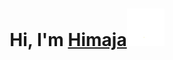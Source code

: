 <!--
**Naga-Himaja/Naga-Himaja** is a ✨ _special_ ✨ repository because its `README.md` (this file) appears on your GitHub profile.

Here are some ideas to get you started:

- 🔭 I’m currently working on ...
- 🌱 I’m currently learning ...
- 👯 I’m looking to collaborate on ...
- 🤔 I’m looking for help with ...
- 💬 Ask me about ...
- 📫 How to reach me: ...
- 😄 Pronouns: ...
- ⚡ Fun fact: ...
-->

# <h1 align="center">Hi, I'm <a href="https://github.com/Naga-Himaja">Himaja<a><img src="https://github.com/Naga-Himaja/Naga-Himaja/blob/main/wave.gif" width="60px" /></h1>
